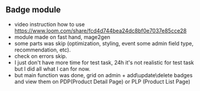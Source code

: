 ## Badge module
- video instruction how to use https://www.loom.com/share/fcd4d744bea24dc8bf0e7037e85cce28
- module made on fast hand, mage2gen
- some parts was skip (optimization, styling, event some admin field type, recommendation, etc).
- check on errors skip. 
- I just don't have more time for test task, 24h it's not realistic for test task but I did all what I can for now.
- but main function was done, grid on admin + add\update\delete badges and view them on PDP(Product Detail Page) or PLP (Product List Page)
